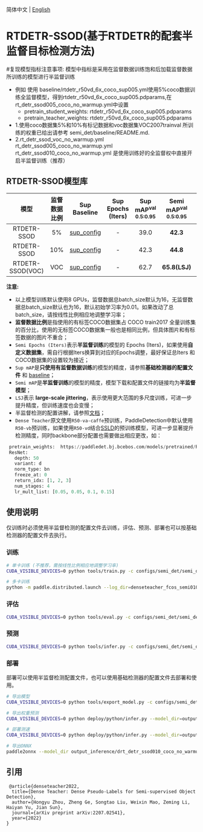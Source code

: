 简体中文 | [English](README_en.md)

# RTDETR-SSOD(基于RTDETR的配套半监督目标检测方法)

#复现模型指标注意事项: 模型中指标是采用在监督数据训练饱和后加载监督数据所训练的模型进行半监督训练
  - 例如 使用 baseline/rtdetr_r50vd_6x_coco_sup005.yml使用5%coco数据训练全监督模型，得到rtdetr_r50vd_6x_coco_sup005.pdparams,在rt_detr_ssod005_coco_no_warmup.yml中设置
      - pretrain_student_weights: rtdetr_r50vd_6x_coco_sup005.pdparams
      - pretrain_teacher_weights: rtdetr_r50vd_6x_coco_sup005.pdparams
  - 1.使用coco数据集5%和10%有标记数据和voc数据集VOC2007trainval 所训练的权重已给出请参考 semi_det/baseline/README.md.
  - 2.rt_detr_ssod_voc_no_warmup.yml rt_detr_ssod005_coco_no_warmup.yml rt_detr_ssod010_coco_no_warmup.yml 是使用训练好的全监督权中直接开启半监督训练（推荐）
## RTDETR-SSOD模型库

|      模型       |  监督数据比例 |        Sup Baseline     |    Sup Epochs (Iters)   |  Sup mAP<sup>val<br>0.5:0.95 | Semi mAP<sup>val<br>0.5:0.95 |  Semi Epochs (Iters)  |  模型下载  |   配置文件   |
| :------------: | :---------: | :---------------------: | :---------------------: |:---------------------------: |:----------------------------: | :------------------: |:--------: |:----------: |
| RTDETR-SSOD    |   5% |   [sup_config](../baseline/rtdetr_r50vd_6x_coco_sup005.yml)    |  - | 39.0 |  **42.3**  | -  | [download](https://paddledet.bj.bcebos.com/models/rt_detr_ssod005_coco_no_warmup.pdparams) | [config](./rt_detr_ssod005_coco_no_warmup.yml) |
| RTDETR-SSOD     |   10% |   [sup_config](../baseline/rtdetr_r50vd_6x_coco_sup010.yml)    | -| 42.3 |  **44.8**  | - | [download](https://paddledet.bj.bcebos.com/models/rt_detr_ssod010_coco_no_warmup.pdparams) | [config](./rt_detr_ssod010_coco_with_warmup.yml) |
| RTDETR-SSOD(VOC)|   VOC |   [sup_config](../baseline/rtdetr_r50vd_6x_coco_voc2007.yml)    | -  | 62.7 |  **65.8(LSJ)**  | -  | [download](https://paddledet.bj.bcebos.com/models/rt_detr_ssod_voc_no_warmup.pdparams) | [config](./rt_detr_ssod_voc_with_warmup.yml) |

**注意:**
 - 以上模型训练默认使用8 GPUs，监督数据总batch_size默认为16，无监督数据总batch_size默认也为16，默认初始学习率为0.01。如果改动了总batch_size，请按线性比例相应地调整学习率；
 - **监督数据比例**是指使用的有标签COCO数据集占 COCO train2017 全量训练集的百分比，使用的无标签COCO数据集一般也是相同比例，但具体图片和有标签数据的图片不重合；
 - `Semi Epochs (Iters)`表示**半监督训练**的模型的 Epochs (Iters)，如果使用**自定义数据集**，需自行根据Iters换算到对应的Epochs调整，最好保证总Iters 和COCO数据集的设置较为接近；
 - `Sup mAP`是**只使用有监督数据训练**的模型的精度，请参照**基础检测器的配置文件** 和 [baseline](../baseline)；
 - `Semi mAP`是**半监督训练**的模型的精度，模型下载和配置文件的链接均为**半监督模型**；
 - `LSJ`表示 **large-scale jittering**，表示使用更大范围的多尺度训练，可进一步提升精度，但训练速度也会变慢；
 - 半监督检测的配置讲解，请参照[文档](../README.md/#半监督检测配置)；
 - `Dense Teacher`原文使用`R50-va-caffe`预训练，PaddleDetection中默认使用`R50-vb`预训练，如果使用`R50-vd`结合[SSLD](../../../docs/feature_models/SSLD_PRETRAINED_MODEL.md)的预训练模型，可进一步显著提升检测精度，同时backbone部分配置也需要做出相应更改，如：
 ```python
  pretrain_weights:  https://paddledet.bj.bcebos.com/models/pretrained/ResNet50_vd_ssld_v2_pretrained.pdparams
  ResNet:
    depth: 50
    variant: d
    norm_type: bn
    freeze_at: 0
    return_idx: [1, 2, 3]
    num_stages: 4
    lr_mult_list: [0.05, 0.05, 0.1, 0.15]
 ```

## 使用说明

仅训练时必须使用半监督检测的配置文件去训练，评估、预测、部署也可以按基础检测器的配置文件去执行。

### 训练

```bash
# 单卡训练 (不推荐，需按线性比例相应地调整学习率)
CUDA_VISIBLE_DEVICES=0 python tools/train.py -c configs/semi_det/semi_detr/rt_detr_ssod010_coco_no_warmup.yml --eval

# 多卡训练
python -m paddle.distributed.launch --log_dir=denseteacher_fcos_semi010/ --gpus 0,1,2,3,4,5,6,7 tools/train.py -c configs/semi_det/semi_detr/rt_detr_ssod010_coco_no_warmup.yml --eval
```

### 评估

```bash
CUDA_VISIBLE_DEVICES=0 python tools/eval.py -c configs/semi_det/semi_detr/rt_detr_ssod010_coco_no_warmup.yml -o weights=output/rt_detr_ssod/model_final/model_final.pdparams
```

### 预测

```bash
CUDA_VISIBLE_DEVICES=0 python tools/infer.py -c configs/semi_det/semi_detr/rt_detr_ssod010_coco_no_warmup.yml -o weights=output/rt_detr_ssod/model_final/model_final.pdparams --infer_img=demo/000000014439.jpg
```

### 部署

部署可以使用半监督检测配置文件，也可以使用基础检测器的配置文件去部署和使用。

```bash
# 导出模型
CUDA_VISIBLE_DEVICES=0 python tools/export_model.py -c configs/semi_det/semi_detr/rt_detr_ssod010_coco_no_warmup.yml -o weights=https://paddledet.bj.bcebos.com/models/rt_detr_ssod010_coco_no_warmup.pdparams

# 导出权重预测
CUDA_VISIBLE_DEVICES=0 python deploy/python/infer.py --model_dir=output_inference/rt_detr_ssod010_coco_no_warmup --image_file=demo/000000014439_640x640.jpg --device=GPU

# 部署测速
CUDA_VISIBLE_DEVICES=0 python deploy/python/infer.py --model_dir=output_inference/rt_detr_ssod010_coco_no_warmup --image_file=demo/000000014439_640x640.jpg --device=GPU --run_benchmark=True # --run_mode=trt_fp16

# 导出ONNX
paddle2onnx --model_dir output_inference/drt_detr_ssod010_coco_no_warmup/ --model_filename model.pdmodel --params_filename model.pdiparams --opset_version 12 --save_file rt_detr_ssod010_coco_no_warmup.onnx
```


## 引用

```
 @article{denseteacher2022,
  title={Dense Teacher: Dense Pseudo-Labels for Semi-supervised Object Detection},
  author={Hongyu Zhou, Zheng Ge, Songtao Liu, Weixin Mao, Zeming Li, Haiyan Yu, Jian Sun},
  journal={arXiv preprint arXiv:2207.02541},
  year={2022}
}
```
